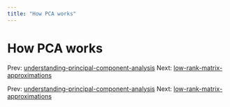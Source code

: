 ```yaml
---
title: "How PCA works"
---
```


# How PCA works

Prev: [understanding-principal-component-analysis](understanding-principal-component-analysis.md)
Next: [low-rank-matrix-approximations](low-rank-matrix-approximations.md)

Prev: [understanding-principal-component-analysis](understanding-principal-component-analysis.md)
Next: [low-rank-matrix-approximations](low-rank-matrix-approximations.md)
